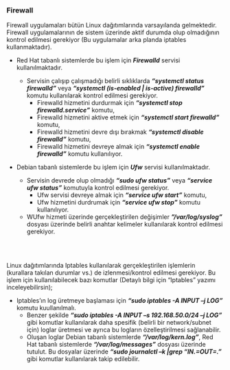 
<h3> Firewall </h3>

Firewall uygulamaları bütün Linux dağıtımlarında varsayılanda gelmektedir. Firewall uygulamalarının de sistem üzerinde aktif durumda olup olmadığının kontrol edilmesi gerekiyor (Bu uygulamalar arka planda iptables kullanmaktadır). 

*   Red Hat tabanlı sistemlerde bu işlem için ***Firewalld*** servisi kullanılmaktadır. 
     -	Servisin çalışıp çalışmadığı belirli sıklıklarda ***“systemctl status firewalld”*** veya ***“systemctl (is-enabled | is-active) firewalld”*** komutu kullanılarak kontrol edilmesi gerekiyor. 
        -	Firewalld hizmetini durdurmak için ***“systemctl stop firewalld.service”*** komutu,
        - Firewalld hizmetini aktive etmek için ***“systemctl start firewalld”*** komutu,
        -	Firewalld hizmetini devre dışı bırakmak ***“systemctl disable firewalld”*** komutu,
        -	Firewalld hizmetini devreye almak için ***“systemctl enable firewalld”*** komutu kullanılıyor.

*	 Debian tabanlı sistemlerde bu işlem için ***Ufw*** servisi kullanılmaktadır.
     -	Servisin devrede olup olmadığı ***“sudo ufw status”*** veya ***“service ufw status”*** komutuyla kontrol edilmesi gerekiyor. 
        -	Ufw servisi devreye almak için ***“service ufw start”*** komutu,
        -	Ufw hizmetini durdrumak için ***“service ufw stop”*** komutu kullanılıyor.
     -	WUfw hizmeti üzerinde gerçekleştirilen değişimler ***”/var/log/syslog”*** dosyası üzerinde belirli anahtar kelimeler kullanılarak kontrol edilmesi gerekiyor.
 
 
 </br></br>
 
 
 Linux dağıtımlarında Iptables kullanılarak gerçekleştirilen işlemlerin (kurallara takılan durumlar vs.) de izlenmesi/kontrol edilmesi gerekiyor. Bu işlem için kullanılabilecek bazı komutlar (Detaylı bilgi için “Iptables” yazımı inceleyebilirsin);
 * Iptables’ın log üretmeye başlaması için ***“sudo iptables -A INPUT –j LOG”*** komutu kuullanılmalı. 
    - Benzer şekilde ***“sudo iptables -A INPUT –s 192.168.50.0/24 –j LOG”*** gibi komutlar kullanılarak daha spesifik (belirli bir network/subnet için) loglar üretmesi ve ayrıca bu logların özelleştirilmesi sağlanabilir. 
    -	Oluşan loglar Debian tabanlı sistemlerde ***“/var/log/kern.log”***, Red Hat tabanlı sistemlerde ***“/var/log/messages”*** dosyası üzerinde tutulut. Bu dosyalar üzerinde  ***“sudo journalctl –k |grep “IN.=*OUT=.*”*** gibi komutlar kullanılarak takip edilebilir.

